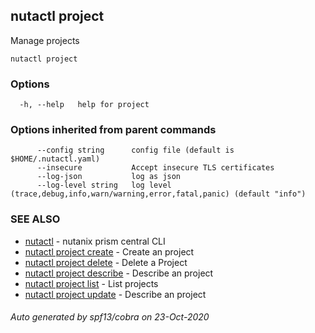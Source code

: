 ## nutactl project

Manage projects

```
nutactl project
```

### Options

```
  -h, --help   help for project
```

### Options inherited from parent commands

```
      --config string      config file (default is $HOME/.nutactl.yaml)
      --insecure           Accept insecure TLS certificates
      --log-json           log as json
      --log-level string   log level (trace,debug,info,warn/warning,error,fatal,panic) (default "info")
```

### SEE ALSO

* [nutactl](nutactl.md)	 - nutanix prism central CLI
* [nutactl project create](nutactl_project_create.md)	 - Create an project
* [nutactl project delete](nutactl_project_delete.md)	 - Delete a Project
* [nutactl project describe](nutactl_project_describe.md)	 - Describe an project
* [nutactl project list](nutactl_project_list.md)	 - List projects
* [nutactl project update](nutactl_project_update.md)	 - Describe an project

###### Auto generated by spf13/cobra on 23-Oct-2020
